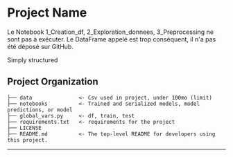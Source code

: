 Project Name
==============================

Le Notebook 1_Creation_df, 2_Exploration_donnees, 3_Preprocessing ne sont pas à exécuter. Le DataFrame appelé est trop conséquent, il n'a pas été déposé sur GitHub.

Simply structured

Project Organization
------------

    ├── data               <- Csv used in project, under 100mo (limit)
    ├── notebooks          <- Trained and serialized models, model predictions, or model 
    ├── global_vars.py     <- df, train, test 
    ├── requirements.txt   <- requirements for the project
    ├── LICENSE
    ├── README.md          <- The top-level README for developers using this project.

--------
